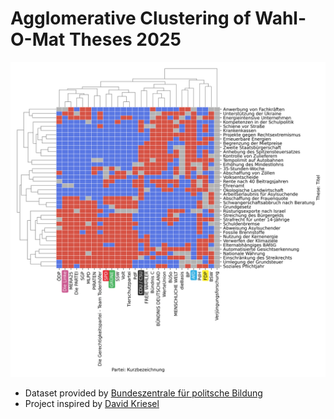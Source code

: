 # Agglomerative Clustering of Wahl-O-Mat Theses 2025

![alt text](clustermap.png "Dendrogram Wahl-O-Mat 2025")

- Dataset provided by [Bundeszentrale für politsche Bildung](https://www.bpb.de/themen/wahl-o-mat/bundestagswahl-2025/558463/download/)
- Project inspired by [David Kriesel](https://www.dkriesel.com/)
